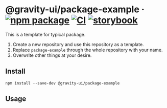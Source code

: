 # @gravity-ui/package-example &middot; [![npm package](https://img.shields.io/npm/v/@gravity-ui/package-example)](https://www.npmjs.com/package/@gravity-ui/package-example) [![CI](https://img.shields.io/github/workflow/status/gravity-ui/package-example/CI/main?label=CI&logo=github)](https://github.com/gravity-ui/package-example/actions/workflows/ci.yml?query=branch:main) [![storybook](https://img.shields.io/badge/Storybook-deployed-ff4685)](https://preview.yandexcloud.dev/package-example/)

This is a template for typical package. 

1. Create a new repository and use this repository as a template.
2. Replace `package-example` through the whole repository with your name.
3. Overwrite other things at your desire.

## Install

```shell
npm install --save-dev @gravity-ui/package-example
```

## Usage
